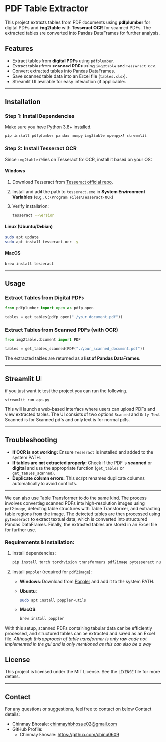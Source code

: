 # PDF Table Extractor

This project extracts tables from PDF documents using **pdfplumber** for digital PDFs and **img2table** with **Tesseract OCR** for scanned PDFs. The extracted tables are converted into Pandas DataFrames for further analysis.

## Features

- Extract tables from **digital PDFs** using `pdfplumber`.
- Extract tables from **scanned PDFs** using `img2table` and `Tesseract OCR`.
- Convert extracted tables into Pandas DataFrames.
- Save scanned table data into an Excel file (`tables.xlsx`).
- Streamlit UI available for easy interaction (if applicable).

---

## Installation

### **Step 1: Install Dependencies**

Make sure you have Python 3.8+ installed.

```sh
pip install pdfplumber pandas numpy img2table openpyxl streamlit
```

### **Step 2: Install Tesseract OCR**

Since `img2table` relies on Tesseract for OCR, install it based on your OS:

#### **Windows**

1. Download Tesseract from [Tesseract official repo](https://github.com/UB-Mannheim/tesseract/wiki).
2. Install and add the path to `tesseract.exe` in **System Environment Variables** (e.g., `C:\Program Files\Tesseract-OCR`)
3. Verify installation:
    
    ```sh
    tesseract --version
    ```
    

#### **Linux (Ubuntu/Debian)**

```sh
sudo apt update
sudo apt install tesseract-ocr -y
```

#### **MacOS**

```sh
brew install tesseract
```

---

## Usage

### **Extract Tables from Digital PDFs**

```python
from pdfplumber import open as pdfp_open

tables = get_tables(pdfp_open("./your_document.pdf"))
```

### **Extract Tables from Scanned PDFs (with OCR)**

```python
from img2table.document import PDF

tables = get_tables_scanned(PDF("./your_scanned_document.pdf"))
```

The extracted tables are returned as a **list of Pandas DataFrames**.

---

## Streamlit UI

if you just want to test the project you can run the following.
```sh
streamlit run app.py
```

This will launch a web-based interface where users can upload PDFs and view extracted tables. The UI consists of two options `Scanned` and `Only Text` Scanned is for Scanned pdfs and only text is for normal pdfs. 

---

## Troubleshooting

- **If OCR is not working:** Ensure `Tesseract` is installed and added to the system PATH.
- **If tables are not extracted properly:** Check if the PDF is **scanned** or **digital** and use the appropriate function (`get_tables` or `get_tables_scanned`).
- **Duplicate column errors:** This script renames duplicate columns automatically to avoid conflicts.

---

We can also use Table Transformer to do the same kind. The process involves converting scanned PDFs into high-resolution images using `pdf2image`, detecting table structures with Table Transformer, and extracting table regions from the image. The detected tables are then processed using `pytesseract` to extract textual data, which is converted into structured Pandas DataFrames. Finally, the extracted tables are stored in an Excel file for further use.

### Requirements & Installation:

1. Install dependencies:
    
    ```bash
    pip install torch torchvision transformers pdf2image pytesseract numpy pandas opencv-python-headless  
    ```
    
        
2. Install `poppler` (required for `pdf2image`):
    - **Windows**: Download from [Poppler](https://github.com/oschwartz10612/poppler-windows/releases) and add it to the system PATH.
    - **Ubuntu**:
        
        ```bash
        sudo apt install poppler-utils  
        ```
        
    - **MacOS**:
        
        ```bash
        brew install poppler  
        ```
        

With this setup, scanned PDFs containing tabular data can be efficiently processed, and structured tables can be extracted and saved as an Excel file. *Although this approach of table transformer is only raw code not implemented in the gui and is only mentioned as this can also be a way*
## License

This project is licensed under the MIT License. See the `LICENSE` file for more details.


---

## Contact
For any questions or suggestions, feel free to contact on below Contact details:
- Chinmay Bhosale: chinmayhbhosale02@gmail.com
- GitHub Profile:
   - Chinmay Bhosale: https://github.com/chinu0609
